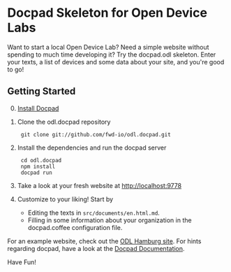 # Docpad Skeleton for Open Device Labs

Want to start a local Open Device Lab? Need a simple website without spending to much time developing it?
Try the docpad.odl skeleton. Enter your texts, a list of devices and some data about your site, and you're good to go!

## Getting Started

0. [Install Docpad](http://docpad.org/docs/install)
1. Clone the odl.docpad repository

        git clone git://github.com/fwd-io/odl.docpad.git

2. Install the dependencies and run the docpad server

        cd odl.docpad
        npm install
        docpad run

3. Take a look at your fresh website at [http://localhost:9778](http://localhost:9778)
4. Customize to your liking! Start by
    - Editing the texts in `src/documents/en.html.md`. 
    - Filling in some information about your organization in the docpad.coffee configuration file.

For an example website, check out the [ODL Hamburg site](https://www.github.com/fwd-io/odl-hamburg). For hints regarding docpad, have a look at the [Docpad Documentation](http://docpad.org/docs/).

Have Fun!
